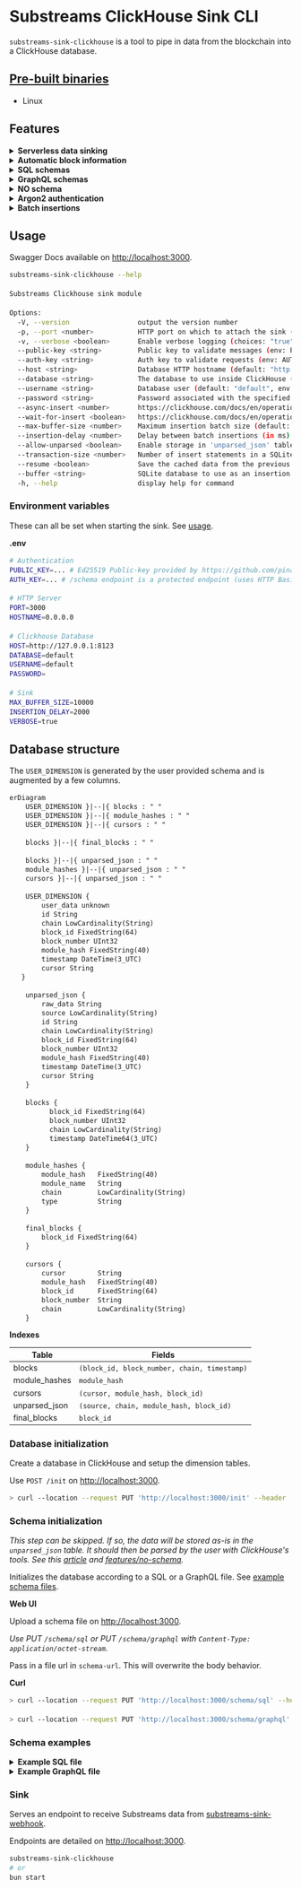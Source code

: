 # Substreams ClickHouse Sink CLI

`substreams-sink-clickhouse` is a tool to pipe in data from the blockchain into a ClickHouse database.

## [Pre-built binaries](https://github.com/pinax-network/substreams-sink-clickhouse/releases)

- Linux

## Features

<details>
<summary><b>Serverless data sinking</b></summary>

By using this sink with [substreams-sink-webhook](https://github.com/pinax-network/substreams-sink-webhook), data from any substreams is available in ClickHouse easily.

</details>

<details>
<summary><b>Automatic block information</b></summary>

Data for each block is stored alongside every record. The fields and their structure can be found in the [database structure](#database-structure).

</details>

<details>
<summary><b>SQL schemas</b></summary>

A schema can be passed in to define the end table for substreams data. It will be extended as described in the [database structure](#database-structure).

They can be set according to the steps in [database initialization](#database-initialization).

</details>

<details>
<summary><b>GraphQL schemas</b></summary>

[TheGraph's GraphQL entity](https://thegraph.com/docs/en/developing/creating-a-subgraph/#defining-entities) schemas can be passed in to define the end table for substreams data. See [database initialization](#database-initialization).

They are converted to SQL following these rules before being executed. The available types are defined [here](https://thegraph.com/docs/en/developing/creating-a-subgraph/#graphql-supported-scalars).

| GraphQL data type | ClickHouse equivalent |
| ----------------- | --------------------- |
| `Bytes`           | `String`              |
| `String`          | `String`              |
| `Boolean`         | `boolean`             |
| `Int`             | `Int32`               |
| `BigInt`          | `String`              |
| `BigDecimal`      | `String`              |
| `Float`           | `Float64`             |
| `ID`              | `String`              |

</details>

<details>
<summary><b>NO schema</b></summary>

No schema is required to store data in ClickHouse. Everything can be stored in `unparsed_json` (see [database structure](#database-structure)).

The user **must** build custom [views](https://clickhouse.com/docs/en/guides/developer/cascading-materialized-views) to transform the data according to their needs. Further details are available in [ClickHouse's documentation](https://clickhouse.com/docs/en/integrations/data-formats/json#using-materialized-views).

### Example:

This `MaterializedView` will store every key found in the substreams provided data in the `substreams_keys` table.

```sql
CREATE TABLE substreams_keys (
	source String,
	keys   Array(String),
)
ENGINE MergeTree
ORDER BY (source)
```

```sql
CREATE MATERIALIZED VIEW substreams_keys_mv
TO substreams_keys
AS
SELECT source, JSONExtractKeys(raw_data) AS keys
FROM unparsed_json
```

```bash
substreams-sink-clickhouse --allow-unparsed true
```

</details>

<details>
<summary><b>Argon2 authentication</b></summary>

Password protected endpoints. Set `AUTH_KEY` in [`.env`](#environment-variables) to enable authentication.

No `AUTH_KEY` will skip authentication checks.

Generate a hash with [`POST http://localhost:3000/hash`](http://localhost:3000/#operations-Usage-post_hash) and set password in `Authorization` header: `Bearer <password>`.

</details>

<details>
<summary><b>Batch insertions</b></summary>

While the data coming from `substreams-sink-webhook` is fast, it is not suited to be directly inserted into ClickHouse. The sink receives many entity changes per second (> 100/s) but [ClickHouse is designed to handle one insertion per second](https://clickhouse.com/docs/en/cloud/bestpractices/bulk-inserts#:~:text=Regardless%20of%20the%20size%20of,one%20insert%20query%20per%20second.). Therefore, the entity changes are locally batched before being sent to ClickHouse. This behavior can be customized via the `--max-buffer-size` and `--insertion-delay` flags (See [usage](#usage)).

The data is buffered in memory while the insertion logic is handled by a [p-queue](https://github.com/sindresorhus/p-queue). The control flow for any incoming entity change is described by the following diagram.

<img src="./docs/handle-sink-request-queue-flow.png" style="max-width: 400px;">

</details>

## Usage

Swagger Docs available on [http://localhost:3000](http://localhost:3000).

```bash
substreams-sink-clickhouse --help

Substreams Clickhouse sink module

Options:
  -V, --version                 output the version number
  -p, --port <number>           HTTP port on which to attach the sink (default: "3000", env: PORT)
  -v, --verbose <boolean>       Enable verbose logging (choices: "true", "false", default: "pretty", env: VERBOSE)
  --public-key <string>         Public key to validate messages (env: PUBLIC_KEY)
  --auth-key <string>           Auth key to validate requests (env: AUTH_KEY)
  --host <string>               Database HTTP hostname (default: "http://localhost:8123", env: HOST)
  --database <string>           The database to use inside ClickHouse (default: "default", env: DATABASE)
  --username <string>           Database user (default: "default", env: USERNAME)
  --password <string>           Password associated with the specified username (default: "", env: PASSWORD)
  --async-insert <number>       https://clickhouse.com/docs/en/operations/settings/settings#async-insert (choices: "0", "1", default: 1, env: ASYNC_INSERT)
  --wait-for-insert <boolean>   https://clickhouse.com/docs/en/operations/settings/settings#wait-for-async-insert (choices: "0", "1", default: 0, env: WAIT_FOR_INSERT)
  --max-buffer-size <number>    Maximum insertion batch size (default: 10_000, env: MAX_BUFFER_SIZE)
  --insertion-delay <number>    Delay between batch insertions (in ms) (default: 2000, env: INSERTION_DELAY)
  --allow-unparsed <boolean>    Enable storage in 'unparsed_json' table (default: false, env: ALLOW_UNPARSED)
  --transaction-size <number>   Number of insert statements in a SQLite transaction (default: 50, env: TRANSACTION_SIZE)
  --resume <boolean>            Save the cached data from the previous process into ClickHouse (default: true, env: RESUME)
  --buffer <string>             SQLite database to use as an insertion buffer. Use ':memory:' to make it volatile. (default: buffer.sqlite, env: BUFFER)
  -h, --help                    display help for command
```

### Environment variables

These can all be set when starting the sink. See [usage](#usage).

**.env**

```bash
# Authentication
PUBLIC_KEY=... # Ed25519 Public-key provided by https://github.com/pinax-network/substreams-sink-webhook
AUTH_KEY=... # /schema endpoint is a protected endpoint (uses HTTP Basic authentication)

# HTTP Server
PORT=3000
HOSTNAME=0.0.0.0

# Clickhouse Database
HOST=http://127.0.0.1:8123
DATABASE=default
USERNAME=default
PASSWORD=

# Sink
MAX_BUFFER_SIZE=10000
INSERTION_DELAY=2000
VERBOSE=true
```

## Database structure

The `USER_DIMENSION` is generated by the user provided schema and is augmented by a few columns.

```mermaid
erDiagram
    USER_DIMENSION }|--|{ blocks : " "
    USER_DIMENSION }|--|{ module_hashes : " "
    USER_DIMENSION }|--|{ cursors : " "

    blocks }|--|{ final_blocks : " "

    blocks }|--|{ unparsed_json : " "
    module_hashes }|--|{ unparsed_json : " "
    cursors }|--|{ unparsed_json : " "

    USER_DIMENSION {
        user_data unknown
        id String
        chain LowCardinality(String)
        block_id FixedString(64)
        block_number UInt32
        module_hash FixedString(40)
        timestamp DateTime(3_UTC)
        cursor String
   }

    unparsed_json {
        raw_data String
        source LowCardinality(String)
        id String
        chain LowCardinality(String)
        block_id FixedString(64)
        block_number UInt32
        module_hash FixedString(40)
        timestamp DateTime(3_UTC)
        cursor String
    }

    blocks {
          block_id FixedString(64)
          block_number UInt32
          chain LowCardinality(String)
          timestamp DateTime64(3_UTC)
    }

    module_hashes {
        module_hash   FixedString(40)
        module_name   String
        chain         LowCardinality(String)
        type          String
    }

    final_blocks {
        block_id FixedString(64)
    }

    cursors {
        cursor        String
        module_hash   FixedString(40)
        block_id      FixedString(64)
        block_number  String
        chain         LowCardinality(String)
    }
```

**Indexes**

| Table         | Fields                                       |
| ------------- | -------------------------------------------- |
| blocks        | `(block_id, block_number, chain, timestamp)` |
| module_hashes | `module_hash`                                |
| cursors       | `(cursor, module_hash, block_id)`            |
| unparsed_json | `(source, chain, module_hash, block_id)`     |
| final_blocks  | `block_id`                                   |

### Database initialization

Create a database in ClickHouse and setup the dimension tables.

Use `POST /init` on [http://localhost:3000](http://localhost:3000).

```bash
> curl --location --request PUT 'http://localhost:3000/init' --header 'Authorization: Bearer <AUTH_KEY>
```

### Schema initialization

_This step can be skipped. If so, the data will be stored as-is in the `unparsed_json` table. It should then be parsed by the user with ClickHouse's tools. See this [article](https://clickhouse.com/docs/en/integrations/data-formats/json#using-materialized-views) and [features/no-schema](#features)._

Initializes the database according to a SQL or a GraphQL file. See [example schema files](#schema-examples).

**Web UI**

Upload a schema file on [http://localhost:3000](http://localhost:3000).

_Use PUT `/schema/sql` or PUT `/schema/graphql` with `Content-Type: application/octet-stream`._

Pass in a file url in `schema-url`. This will overwrite the body behavior.

**Curl**

```bash
> curl --location --request PUT 'http://localhost:3000/schema/sql' --header 'Authorization: Bearer <AUTH_KEY>' --header 'Content-Type: application/json' --data-raw '<SQL_INSTRUCTIONS>'

> curl --location --request PUT 'http://localhost:3000/schema/graphql' --header 'Authorization: Bearer <AUTH_KEY>' --header 'Content-Type: application/json' --data-raw '<GRAPHQL_ENTITY>'
```

### Schema examples

<details>
<summary><b>Example SQL file</b></summary>

```sql
CREATE TABLE IF NOT EXISTS contracts (
    address  FixedString(40),
    name     String,
    symbol   String,
    decimals UInt8
)
ENGINE = ReplacingMergeTree
ORDER BY (address)
```

</details>

<details>
<summary><b>Example GraphQL file</b></summary>

```graphql
type Contracts @entity {
  id: ID!
  address: String!
  name: String
  symbol: String
  decimals: BigInt
}
```

</details>

### Sink

Serves an endpoint to receive Substreams data from [substreams-sink-webhook](https://github.com/pinax-network/substreams-sink-webhook).

Endpoints are detailed on [http://localhost:3000](http://localhost:3000).

```bash
substreams-sink-clickhouse
# or
bun start
```
